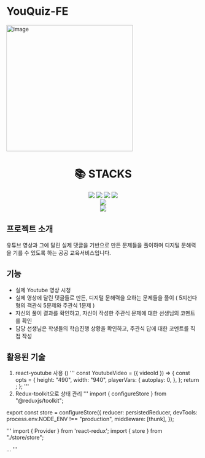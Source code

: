 # YouQuiz-FE

<img width="329" alt="image" src="/YouQuiz-logo.png">

<div align=center><h1>📚 STACKS</h1></div>
<div align=center> 
  <img src="https://img.shields.io/badge/html5-E34F26?style=for-the-badge&logo=html5&logoColor=white"> 
  <img src="https://img.shields.io/badge/css-1572B6?style=for-the-badge&logo=css3&logoColor=white"> 
  <img src="https://img.shields.io/badge/javascript-F7DF1E?style=for-the-badge&logo=javascript&logoColor=black"> 
  <img src="https://img.shields.io/badge/jquery-0769AD?style=for-the-badge&logo=jquery&logoColor=white">
  <br>

   <img src="https://img.shields.io/badge/react-61DAFB?style=for-the-badge&logo=react&logoColor=black"> 
   <br>
   <img src="https://img.shields.io/badge/amazonaws-232F3E?style=for-the-badge&logo=amazonaws&logoColor=white"> 
</div>

## 프로젝트 소개
유튜브 영상과 그에 달린 실제 댓글을 기반으로 만든 문제들을 풀이하며 디지털 문해력을 기를 수 있도록 하는 공공 교육서비스입니다.

## 기능
-	실제 Youtube 영상 시청 
-	실제 영상에 달린 댓글들로 만든, 디지털 문해력을 요하는 문제들을 풀이
( 5지선다형의 객관식 5문제와 주관식 1문제 )
-	자신의 풀이 결과를 확인하고, 자신이 작성한 주관식 문제에 대한 선생님의 코멘트를 확인
-	담당 선생님은 학생들의 학습진행 상황을 확인하고, 주관식 답에 대한 코멘트를 직접 작성

## 활용된 기술
1. react-youtube 사용 ()
'''
const YoutubeVideo = ({ videoId }) => {
  const opts = {
    height: "490",
    width: "940",
    playerVars: {
      autoplay: 0,
    },
  };
  return <YouTube videoId={videoId} opts={opts} />;
};
'''
2. Redux-toolkit으로 상태 관리
'''
import { configureStore } from "@reduxjs/toolkit";

export const store = configureStore({
  reducer: persistedReducer,
  devTools: process.env.NODE_ENV !== "production",
  middleware: [thunk],
});

'''
import { Provider } from 'react-redux';
import { store } from "./store/store";

<Provider store={store}>
...
</Provider>
'''

